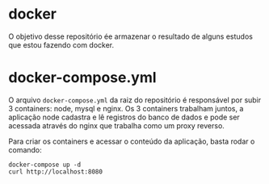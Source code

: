 # docker

O objetivo desse repositório ée armazenar o resultado de alguns estudos que estou fazendo com docker.

# docker-compose.yml

O arquivo `docker-compose.yml` da raiz do repositório é responsável por subir 3 containers: node, mysql e nginx.
Os 3 containers trabalham juntos, a aplicação node cadastra e lê registros do banco de dados e pode ser acessada através do nginx que trabalha como um proxy reverso.

Para criar os containers e acessar o conteúdo da aplicação, basta rodar o comando:

````
docker-compose up -d
curl http://localhost:8080
````
